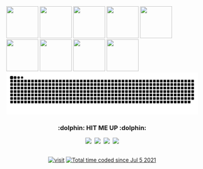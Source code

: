 
<!-- ![header](https://capsule-render.vercel.app/api?type=slice&color=auto&height=150&section=header&text=DongHanKim&fontSize=70&animation=twinkling) -->

<!-- ![LESA-Photoroom png-Photoroom](https://github.com/LESANF/LESANF/assets/54767632/1aa1eb31-1626-4f2c-8b78-1edec107b7c9) -->

<!-- ![header](https://capsule-render.vercel.app/api?type=slice&color=auto&height=200&text=DongHanKim&fontAlign=70&rotate=13&fontAlignY=25&descAlign=70.&descAlignY=44&animation=twinkling) -->

<!-- <h3 align="center">🛠 Tech Stack 🛠</h3>
<div align=center>
<code style="display: inline-flex; justify-content: center; align-items: center;"><img height="20" width="20" src="https://raw.githubusercontent.com/github/explore/80688e429a7d4ef2fca1e82350fe8e3517d3494d/topics/javascript/javascript.png"></code>
<code style="display: inline-flex; justify-content: center; align-items: center;"><img height="20" width="20"  src="https://raw.githubusercontent.com/github/explore/80688e429a7d4ef2fca1e82350fe8e3517d3494d/topics/typescript/typescript.png"></code>
 <code style="display: inline-flex; justify-content: center; align-items: center;"><img height="20" src="https://raw.githubusercontent.com/github/explore/80688e429a7d4ef2fca1e82350fe8e3517d3494d/topics/react/react.png"></code>
 <code style="display: inline-flex; justify-content: center; align-items: center;"><img height="20" width="20"  src="https://image.pngaaa.com/76/6471076-middle.png"></code>
  <code style="display: inline-flex; justify-content: center; align-items: center;"><img height="20" width="20"  src="https://www.styled-components.com/atom.png"></code>
 <code style="display: inline-flex; justify-content: center; align-items: center;"><img height="20" width="20"  src="https://images.velog.io/images/woohm402/post/b895eacd-1a78-4f08-b8a5-822d882807c9/emblem-light-628080660fddb35787ff6c77e97ca43e.svg"></code>
 <code style="display: inline-flex; justify-content: center; align-items: center;"><img height="20" src="https://camo.githubusercontent.com/c84f629d714a6d92d61115db67819ebfc7faddc7ea60bc49fd4c6ea209c04583/68747470733a2f2f696d672e69636f6e73382e636f6d2f636f6c6f722f3234302f3030303030302f6e6f64656a732e706e67"></code>
 <code style="display: inline-flex; justify-content: center; align-items: center;"><img height="20" src="https://yt3.ggpht.com/ytc/AMLnZu_70AHW-GSoPN33aqczubiznslonE0VdNaMU2hG_A=s176-c-k-c0x00ffffff-no-rj"></code>
 <code style="display: inline-flex; justify-content: center; align-items: center;"><img height="20" src="https://www.paulligocki.com/wp-content/uploads/2022/03/MySQLLogo.png"></code>
 </div>
 
 </br>

```JSON
{
  "name": "kim, dong han",
  "position": "frontend developer",
  "tech-stack": {
    "frontend": [
      "typescript",
      "javascript",
      "react",
      "react-query",
      "framer-motion",
      "recoil",
      "styled-components"
    ],
    "backend": ["nodejs", "express"],
    "database": ["mongo", "mysql", "oracle"]
  },
  "motto": "no pain, no gain",
  "love": ["incrementally", "share with others"],
  "hobby": ["toy-project", "algorithm", "fishing", "workout"]
}
```

<h2>BOJ</h2>

[![Solved.ac Profile](http://mazassumnida.wtf/api/v2/generate_badge?boj=lesacat)](https://solved.ac/lesacat/)
![mazandi profile](http://mazandi.herokuapp.com/api?handle=lesacat&theme=dark)
-->

<img src="https://github.com/LESANF/LESANF/assets/54767632/1be14725-8dfb-48b7-8f5c-d9d5a0b92064" width="84" height="84">
<img src="https://github.com/LESANF/LESANF/assets/54767632/94429207-0b31-4a99-b761-9a166e83c830" width="84" height="84">
<img src="https://github.com/LESANF/LESANF/assets/54767632/94429207-0b31-4a99-b761-9a166e83c830" width="84" height="84">
<img src="https://github.com/LESANF/LESANF/assets/54767632/94429207-0b31-4a99-b761-9a166e83c830" width="84" height="84">
<img src="https://github.com/LESANF/LESANF/assets/54767632/94429207-0b31-4a99-b761-9a166e83c830" width="84" height="84">
<img src="https://github.com/LESANF/LESANF/assets/54767632/94429207-0b31-4a99-b761-9a166e83c830" width="84" height="84">
<img src="https://github.com/LESANF/LESANF/assets/54767632/94429207-0b31-4a99-b761-9a166e83c830" width="84" height="84">
<img src="https://github.com/LESANF/LESANF/assets/54767632/94429207-0b31-4a99-b761-9a166e83c830" width="84" height="84">
<img src="https://github.com/LESANF/LESANF/assets/54767632/94429207-0b31-4a99-b761-9a166e83c830" width="84" height="84">

<img src="https://github.com/LESANF/snk/blob/output/only-svg/github-contribution-grid-snake-sonic-dark.svg" alt="snake">


<h3 align="center"> :dolphin: HIT ME UP :dolphin: </h3>
<p align="center">
<a href="https://velog.io/@lesacat94"><img src="https://img.shields.io/badge/Velog-11B48A?style=flat-square&logo=Vimeo&logoColor=white"/></a>&nbsp;&nbsp;<a href="https://www.instagram.com/lesawfe/"><img src="https://img.shields.io/badge/Instagram-E4405F?style=flat-square&logo=Instagram&logoColor=white"/></a>&nbsp;&nbsp;<a href="https://www.linkedin.com/in/lesacat/"><img src="https://img.shields.io/badge/LinkedIn-0077B5?style=flat-square&logo=linkedin&logoColor=white"/></a>&nbsp;&nbsp;<a href="https://www.lesacat.site"><img src="https://img.shields.io/badge/Portfolio-50C878?style=flat-square&logo=Safari&logoColor=white"/></a>
</p>

<br/>

<div align=center>
 <a href="https://myhits.vercel.app"><img src="https://myhits.vercel.app/api/hit/https%3A%2F%2Fgithub.com%2FLESANF?color=blue&label=visit&size=small" alt="visit" /></a>
  <a href="https://wakatime.com/@04362434-85e7-411f-82a8-b2d3dc646319"><img src="https://wakatime.com/badge/user/04362434-85e7-411f-82a8-b2d3dc646319.svg" alt="Total time coded since Jul 5 2021" /></a>
</div>
